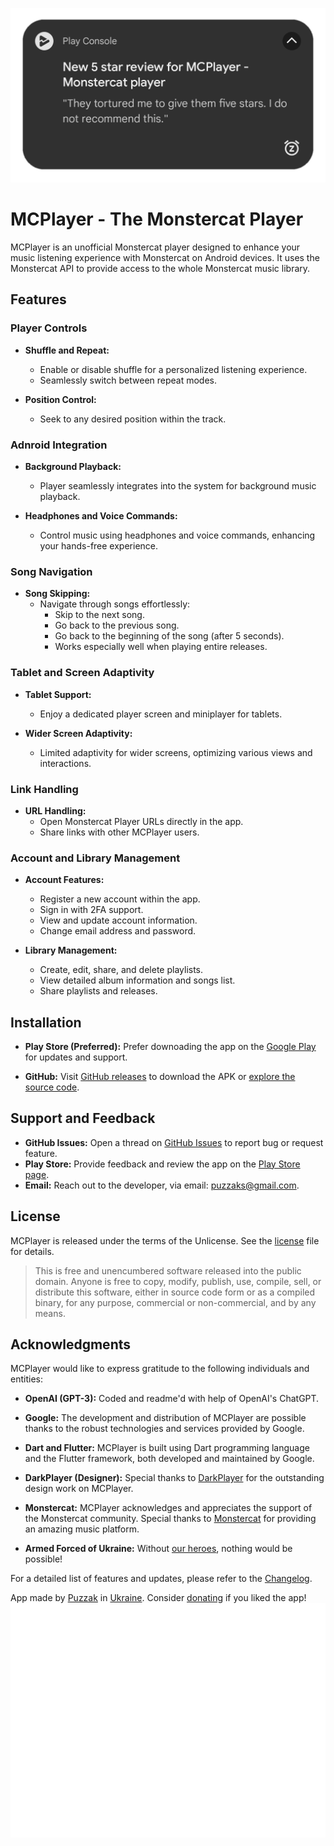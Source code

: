 ![MCPlayer review meme](https://github.com/Puzzak/MCPlayer/blob/main/rating.png?raw=true)
# MCPlayer - The Monstercat Player


MCPlayer is an unofficial Monstercat player designed to enhance your music listening experience with Monstercat on Android devices. It uses the Monstercat API to provide access to the whole Monstercat music library.

## Features

### Player Controls

- **Shuffle and Repeat:**
  - Enable or disable shuffle for a personalized listening experience.
  - Seamlessly switch between repeat modes.

- **Position Control:**
  - Seek to any desired position within the track.

### Adnroid Integration

- **Background Playback:**
  - Player seamlessly integrates into the system for background music playback.

- **Headphones and Voice Commands:**
  - Control music using headphones and voice commands, enhancing your hands-free experience.

### Song Navigation

- **Song Skipping:**
  - Navigate through songs effortlessly:
    - Skip to the next song.
    - Go back to the previous song.
    - Go back to the beginning of the song (after 5 seconds).
    - Works especially well when playing entire releases.

### Tablet and Screen Adaptivity

- **Tablet Support:**
  - Enjoy a dedicated player screen and miniplayer for tablets.

- **Wider Screen Adaptivity:**
  - Limited adaptivity for wider screens, optimizing various views and interactions.

### Link Handling

- **URL Handling:**
  - Open Monstercat Player URLs directly in the app.
  - Share links with other MCPlayer users.

### Account and Library Management

- **Account Features:**
  - Register a new account within the app.
  - Sign in with 2FA support.
  - View and update account information.
  - Change email address and password.

- **Library Management:**
  - Create, edit, share, and delete playlists.
  - View detailed album information and songs list.
  - Share playlists and releases.


## Installation

- **Play Store (Preferred):**
  Prefer downoading the app on the [Google Play](https://play.google.com/store/apps/details?id=page.puzzak.mcplayer) for updates and support.

- **GitHub:**
  Visit [GitHub releases](https://github.com/Puzzak/MCPlayer/releases) to download the APK or [explore the source code](https://github.com/Puzzak/MCPlayer/tree/main/monstercatplayer).

## Support and Feedback

- **GitHub Issues:** Open a thread on [GitHub Issues](https://github.com/Puzzak/MCPlayer/issues) to report bug or request feature.
- **Play Store:** Provide feedback and review the app on the [Play Store page](https://play.google.com/store/apps/details?id=page.puzzak.mcplayer).
- **Email:** Reach out to the developer, via email: [puzzaks@gmail.com](mailto:puzzaks@gmail.com).

## License

MCPlayer is released under the terms of the Unlicense. See the [license](https://github.com/Puzzak/MCPlayer/blob/main/LICENSE) file for details.

>This is free and unencumbered software released into the public domain. Anyone is free to copy, modify, publish, use, compile, sell, or distribute this software, either in source code form or as a compiled binary, for any purpose, commercial or non-commercial, and by any means.

## Acknowledgments

MCPlayer would like to express gratitude to the following individuals and entities:

- **OpenAI (GPT-3):**
  Coded and readme'd with help of OpenAI's ChatGPT.

- **Google:**
  The development and distribution of MCPlayer are possible thanks to the robust technologies and services provided by Google.

- **Dart and Flutter:**
  MCPlayer is built using Dart programming language and the Flutter framework, both developed and maintained by Google.

- **DarkPlayer (Designer):**
  Special thanks to [DarkPlayer](https://github.com/DarkPlayerr) for the outstanding design work on MCPlayer.

- **Monstercat:**
  MCPlayer acknowledges and appreciates the support of the Monstercat community. Special thanks to [Monstercat](https://www.monstercat.com/) for providing an amazing music platform.

- **Armed Forced of Ukraine:**
Without [our heroes](https://www.mil.gov.ua/en/), nothing would be possible!

For a detailed list of features and updates, please refer to the [Changelog](https://github.com/Puzzak/MCPlayer/blob/main/changelog.md).


App made by [Puzzak](https://puzzak.page) in [Ukraine](https://war.ukraine.ua/support-ukraine/). Consider [donating](https://send.monobank.ua/jar/5Lxxiy7qM7) if you liked the app!
![MCPlayer review meme](https://github.com/Puzzak/MCPlayer/blob/main/app_logo.png?raw=true)
